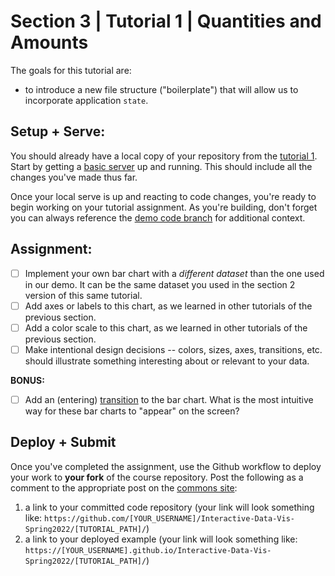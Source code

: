 # Section 3 | Tutorial 1 | Quantities and Amounts

The goals for this tutorial are:

- to introduce a new file structure ("boilerplate") that will allow us to incorporate application `state`.

## Setup + Serve:

You should already have a local copy of your repository from the [tutorial 1](../1_1_getting_started/README.md). Start by getting a [basic server](../1_1_getting_started/3_BASIC_SERVER.md) up and running. This should include all the changes you've made thus far.

Once your local serve is up and reacting to code changes, you're ready to begin working on your tutorial assignment.
As you're building, don't forget you can always reference the [demo code branch](https://github.com/racheldaniell/interactivedataviz/tree/demo) for additional context.

## Assignment:

- [ ] Implement your own bar chart with a *different dataset* than the one used in our demo. It can be the same dataset you used in the section 2 version of this same tutorial. 
- [ ] Add axes or labels to this chart, as we learned in other tutorials of the previous section.
- [ ] Add a color scale to this chart, as we learned in other tutorials of the previous section.
- [ ] Make intentional design decisions -- colors, sizes, axes, transitions, etc. should illustrate something interesting about or relevant to your data.

**BONUS:**

- [ ] Add an (entering) [transition](https://github.com/d3/d3-transition) to the bar chart. What is the most intuitive way for these bar charts to "appear" on the screen?

## Deploy + Submit

Once you've completed the assignment, use the Github workflow to deploy your work to **your fork** of the course repository. Post the following as a comment to the appropriate post on the [commons site](https://interactivedataviz2022sp.commons.gc.cuny.edu/):
1. a link to your committed code repository (your link will look something like: `https://github.com/[YOUR_USERNAME]/Interactive-Data-Vis-Spring2022/[TUTORIAL_PATH]/`)
2. a link to your deployed example (your link will look something like: `https://[YOUR_USERNAME].github.io/Interactive-Data-Vis-Spring2022/[TUTORIAL_PATH]/`)

